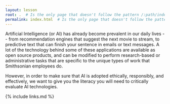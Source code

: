 ```yaml
---
layout: lesson
root: .  # Is the only page that doesn't follow the pattern /:path/index.html
permalink: index.html  # Is the only page that doesn't follow the pattern /:path/index.html
---
```


Artificial Intelligence (or AI) has already become prevalent in our daily lives -- from recommendation engines that suggest the next movie to stream, to predictive text that can finish your sentence in emails or text messages. A lot of the technology behind some of these applications are available as open source products, and can be modified to perform research-based or administrative tasks that are specific to the unique types of work that Smithsonian employees do.

However, in order to make sure that AI is adopted ethically, responsibly, and effectively, we want to give you the literacy you will need to critically evaluate AI technologies.

{% include links.md %}
